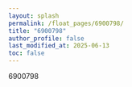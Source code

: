 ```yaml
---
layout: splash
permalink: /float_pages/6900798/
title: "6900798"
author_profile: false
last_modified_at: 2025-06-13
toc: false
---
```

 
6900798
